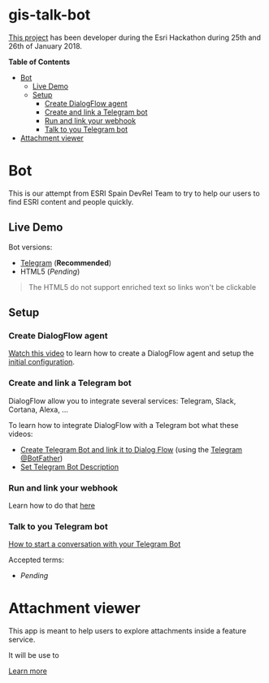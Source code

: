 # gis-talk-bot
[This project](https://devpost.com/software/gis-talk-bot) has been developer during the Esri Hackathon during 25th and 26th of January 2018.


<!-- START doctoc generated TOC please keep comment here to allow auto update -->
<!-- DON'T EDIT THIS SECTION, INSTEAD RE-RUN doctoc TO UPDATE -->
**Table of Contents**

- [Bot](#bot)
  - [Live Demo](#live-demo)
  - [Setup](#setup)
    - [Create DialogFlow agent](#create-dialogflow-agent)
    - [Create and link a Telegram bot](#create-and-link-a-telegram-bot)
    - [Run and link your webhook](#run-and-link-your-webhook)
    - [Talk to you Telegram bot](#talk-to-you-telegram-bot)
- [Attachment viewer](#attachment-viewer)

<!-- END doctoc generated TOC please keep comment here to allow auto update -->


# Bot

This is our attempt from ESRI Spain DevRel Team to try to help our users to find ESRI content and people quickly.

## Live Demo

Bot versions:
* [Telegram](https://web.telegram.org/#/im?p=@GISTalkBot) (**Recommended**)
* HTML5 (*Pending*)

> The HTML5 do not support enriched text so links won't be clickable

## Setup

### Create DialogFlow agent

[Watch this video](https://www.youtube.com/watch?v=gqyyDOrtFeU&index=1&list=PLVfQL04Y8hoLS6MPE74WtQ3sSaD_SFyHU) to learn how to create a DialogFlow agent and setup the [initial configuration](../raw_data/backup_bot_conf/GISTalkBot_26_01_2018_03_41.zip).

### Create and link a Telegram bot

DialogFlow allow you to integrate several services: Telegram, Slack, Cortana, Alexa, ...

To learn how to integrate DialogFlow with a Telegram bot what these videos:

* [Create Telegram Bot and link it to Dialog Flow](https://www.youtube.com/watch?v=2LTFRPoTt9k&index=2&list=PLVfQL04Y8hoLS6MPE74WtQ3sSaD_SFyHU) (using the [Telegram @BotFather](https://web.telegram.org/#/im?p=@BotFather))
* [Set Telegram Bot Description](https://www.youtube.com/watch?v=_JqdFu0Fwj0&index=3&list=PLVfQL04Y8hoLS6MPE74WtQ3sSaD_SFyHU)

### Run and link your webhook

Learn how to do that [here](./bot_webhook)

### Talk to you Telegram bot

[How to start a conversation with your Telegram Bot
](https://www.youtube.com/watch?v=jPU0-KWVS8E&list=PLVfQL04Y8hoLS6MPE74WtQ3sSaD_SFyHU&index=4)

Accepted terms:

* *Pending*

# Attachment viewer

This app is meant to help users to explore attachments inside a feature service.

It will be use to

[Learn more](./attachment-viewer/README.md)
